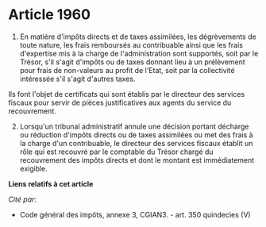 # Article 1960

1. En matière d'impôts directs et de taxes assimilées, les dégrèvements de toute nature, les frais remboursés au contribuable
ainsi que les frais d'expertise mis à la charge de l'administration sont supportés, soit par le Trésor, s'il s'agit d'impôts
ou de taxes donnant lieu à un prélèvement pour frais de non-valeurs au profit de l'Etat, soit par la collectivité intéressée
s'il s'agit d'autres taxes.

Ils font l'objet de certificats qui sont établis par le directeur des services fiscaux pour servir de pièces justificatives
aux agents du service du recouvrement.

2. Lorsqu'un tribunal administratif annule une décision portant décharge ou réduction d'impôts directs ou de taxes assimilées
ou met des frais à la charge d'un contribuable, le directeur des services fiscaux établit un rôle qui est recouvré par le
comptable du Trésor chargé du recouvrement des impôts directs et dont le montant est immédiatement exigible.

**Liens relatifs à cet article**

_Cité par_:

  - Code général des impôts, annexe 3, CGIAN3. - art. 350 quindecies (V)
